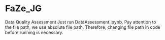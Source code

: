 # FaZe_JG
Data Quality Assessment
Just run DataAssessment.ipynb.
Pay attention to the file path, we use absolute file path. Therefore, changing file path in code before running is necessary.

